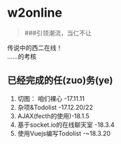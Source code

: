 # w2online
> ###引领潮流，当仁不让

传说中的西二在线！  
……的考核

## 已经完成的任(zuo)务(ye)
1. 切图： 咱们裸心 -17.11.11
2. 杂项&Todolist -17.12.20/22
3. AJAX(fecth的使用)-18.1.5
4. 基于socket.io的在线聊天室 -18.3.4
5. 使用Vuejs编写Todolist -~18.3.20